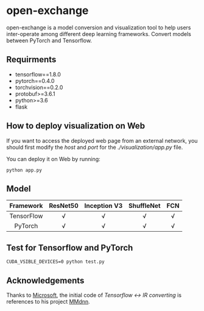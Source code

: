# open-exchange
open-exchange is a model conversion and visualization tool to help users inter-operate among different deep learning frameworks. Convert models between PyTorch and Tensorflow.

## Requirments
- tensorflow==1.8.0
- pytorch==0.4.0
- torchvision==0.2.0
- protobuf>=3.6.1
- python>=3.6
- flask

## How to deploy visualization on Web
If you want to access the deployed web page from an external network, you should first modify the *host* and *port* for the *./visualization/app.py* file.

You can deploy it on Web by running:
```shell
python app.py
```

## Model
Framework | ResNet50 | Inception V3 | ShuffleNet | FCN |
:----------:|:----------:|:----------:|:----------:|:----------:|
TensorFlow | √ | √ | √ | √ | 
PyTorch | √ | √ | √ | √ | 

## Test for Tensorflow and PyTorch
```shell
CUDA_VSIBLE_DEVICES=0 python test.py
```

## Acknowledgements
Thanks to [Microsoft](https://github.com/Microsoft), the initial code of *Tensorflow <-> IR converting* is references to his project [MMdnn](https://github.com/Microsoft/MMdnn).
